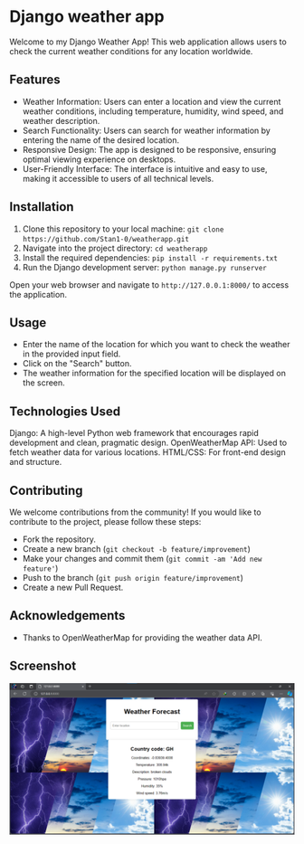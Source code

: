 # Django weather app

Welcome to my Django Weather App! This web application allows users to check the current weather conditions for any location worldwide.

## Features

- Weather Information: Users can enter a location and view the current weather conditions, including temperature, humidity, wind speed, and weather description.
- Search Functionality: Users can search for weather information by entering the name of the desired location.
- Responsive Design: The app is designed to be responsive, ensuring optimal viewing experience on desktops.
- User-Friendly Interface: The interface is intuitive and easy to use, making it accessible to users of all technical levels.

## Installation

1. Clone this repository to your local machine:
   `git clone https://github.com/Stan1-0/weatherapp.git`
2. Navigate into the project directory:
   `cd weatherapp`
3. Install the required dependencies:
   `pip install -r requirements.txt`
4. Run the Django development server:
   `python manage.py runserver`

Open your web browser and navigate to `http://127.0.0.1:8000/` to access the application.

## Usage

- Enter the name of the location for which you want to check the weather in the provided input field.
- Click on the "Search" button.
- The weather information for the specified location will be displayed on the screen.

## Technologies Used

Django: A high-level Python web framework that encourages rapid development and clean, pragmatic design.
OpenWeatherMap API: Used to fetch weather data for various locations.
HTML/CSS: For front-end design and structure.

## Contributing

We welcome contributions from the community! If you would like to contribute to the project, please follow these steps:

- Fork the repository.
- Create a new branch (`git checkout -b feature/improvement`)
- Make your changes and commit them (`git commit -am 'Add new feature'`)
- Push to the branch (`git push origin feature/improvement`)
- Create a new Pull Request.

## Acknowledgements

- Thanks to OpenWeatherMap for providing the weather data API.

## Screenshot

![Home page](image-1.png)
